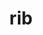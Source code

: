 ---
category: 3-letters
denotation: null
name: rib
reference_link: https://www.etymonline.com/word/rib
root_language: null
root_name: null
title: rib
type: free
word_sums:
- respelling: rib
  sum: 'Rib + '
---